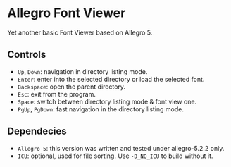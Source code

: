 # Allegro Font Viewer

Yet another basic Font Viewer based on Allegro 5.

## Controls

* `Up`, `Down`: navigation in directory listing mode.
* `Enter`: enter into the selected directory or load the selected font.
* `Backspace`: open the parent directory.
* `Esc`: exit from the program.
* `Space`: switch between directory listing mode & font view one.
* `PgUp`, `PgDown`: fast navigation in the directory listing mode.

## Dependecies

* `Allegro 5`: this version was written and tested under allegro-5.2.2 only.
* `ICU`: optional, used for file sorting. Use `-D_NO_ICU` to build without it.
